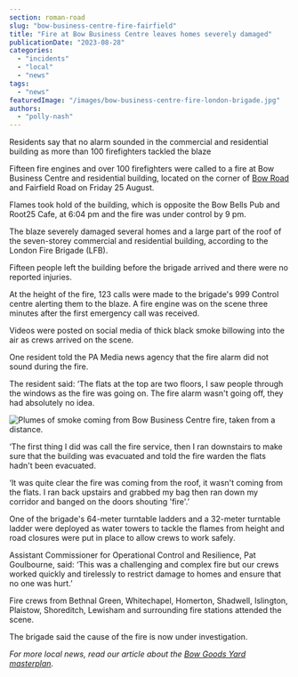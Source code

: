 ```yaml
---
section: roman-road
slug: "bow-business-centre-fire-fairfield"
title: "Fire at Bow Business Centre leaves homes severely damaged"
publicationDate: "2023-08-28"
categories: 
  - "incidents"
  - "local"
  - "news"
tags: 
  - "news"
featuredImage: "/images/bow-business-centre-fire-london-brigade.jpg"
authors: 
  - "polly-nash"
---
```


Residents say that no alarm sounded in the commercial and residential building as more than 100 firefighters tackled the blaze

Fifteen fire engines and over 100 firefighters were called to a fire at Bow Business Centre and residential building, located on the corner of [Bow Road](https://romanroadlondon.com/bow-road-railway-station-history/) and Fairfield Road on Friday 25 August. 

Flames took hold of the building, which is opposite the Bow Bells Pub and Root25 Cafe, at 6:04 pm and the fire was under control by 9 pm. 

The blaze severely damaged several homes and a large part of the roof of the seven-storey commercial and residential building, according to the London Fire Brigade (LFB). 

Fifteen people left the building before the brigade arrived and there were no reported injuries. 

At the height of the fire, 123 calls were made to the brigade's 999 Control centre alerting them to the blaze. A fire engine was on the scene three minutes after the first emergency call was received. 

Videos were posted on social media of thick black smoke billowing into the air as crews arrived on the scene. 

One resident told the PA Media news agency that the fire alarm did not sound during the fire. 

The resident said: ‘The flats at the top are two floors, I saw people through the windows as the fire was going on. The fire alarm wasn't going off, they had absolutely no idea.

![Plumes of smoke coming from Bow Business Centre fire, taken from a distance.](/images/bow-business-centre-fire-fairfield-road-1024x680.jpg)

‘The first thing I did was call the fire service, then I ran downstairs to make sure that the building was evacuated and told the fire warden the flats hadn't been evacuated.

‘It was quite clear the fire was coming from the roof, it wasn't coming from the flats. I ran back upstairs and grabbed my bag then ran down my corridor and banged on the doors shouting 'fire'.’ 

One of the brigade's 64-meter turntable ladders and a 32-meter turntable ladder were deployed as water towers to tackle the flames from height and road closures were put in place to allow crews to work safely.

Assistant Commissioner for Operational Control and Resilience, Pat Goulbourne, said: ‘This was a challenging and complex fire but our crews worked quickly and tirelessly to restrict damage to homes and ensure that no one was hurt.’

Fire crews from Bethnal Green, Whitechapel, Homerton, Shadwell, Islington, Plaistow, Shoreditch, Lewisham and surrounding fire stations attended the scene.

The brigade said the cause of the fire is now under investigation.

_For more local news, read our article about the [Bow Goods Yard masterplan](https://romanroadlondon.com/bow-goods-yard-final-parcel-olympic-park-land-unlocked/)_.


